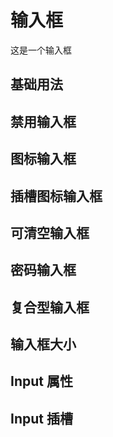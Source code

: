 <script setup>
import basis from './basis.vue'
import disabled from './disabled.vue'
import icon from './icon.vue'
import slotIcon from './slotIcon.vue'
import clearable from './clearable.vue'
import password from './password.vue'
import compound from './compound.vue'
import size from './size.vue'
import attributes from './attributes.vue'
import slotAttributes from './slotAttributes.vue'
</script>

# 输入框

这是一个输入框

## 基础用法
<Preview comp-name="Input" demo-name="basis">
  <basis />
</Preview>

## 禁用输入框
<Preview comp-name="Input" demo-name="disabled">
  <disabled />
</Preview>

## 图标输入框
<Preview comp-name="Input" demo-name="icon">
  <icon />
</Preview>

## 插槽图标输入框
<Preview comp-name="Input" demo-name="slotIcon">
  <slotIcon />
</Preview>

## 可清空输入框
<Preview comp-name="Input" demo-name="clearable">
  <clearable />
</Preview>

## 密码输入框
<Preview comp-name="Input" demo-name="password">
  <password />
</Preview>

## 复合型输入框
<Preview comp-name="Input" demo-name="compound">
  <compound />
</Preview>

## 输入框大小
<Preview comp-name="Input" demo-name="size">
  <size />
</Preview>

## Input 属性
<attributes />

## Input 插槽
<slotAttributes />